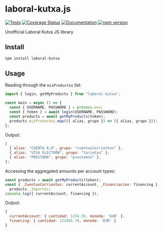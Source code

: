 # laboral-kutxa.js

[![Tests](https://github.com/AndreMiras/laboral-kutxa.js/workflows/Tests/badge.svg)](https://github.com/AndreMiras/laboral-kutxa.js/actions/workflows/tests.yml)
[![Coverage Status](https://coveralls.io/repos/github/AndreMiras/laboral-kutxa.js/badge.svg?branch=main)](https://coveralls.io/github/AndreMiras/laboral-kutxa.js?branch=main)
[![Documentation](https://github.com/AndreMiras/laboral-kutxa.js/workflows/Documentation/badge.svg)](https://github.com/AndreMiras/laboral-kutxa.js/actions/workflows/documentation.yml)
[![npm version](https://badge.fury.io/js/laboral-kutxa.svg)](https://badge.fury.io/js/laboral-kutxa)

Unofficial Laboral Kutxa JS library

## Install

```sh
npm install laboral-kutxa
```

## Usage

Reading through the `misProductos` list:

```js
import { login, getMyProducts } from "laboral-kutxa";

const main = async () => {
  const { USERNAME, PASSWORD } = process.env;
  const { token } = await login(USERNAME, PASSWORD);
  const products = await getMyProducts(token);
  products.misProductos.map(({ alias, grupo }) => ({ alias, grupo }));
};
```

Output:

```js
[
  { alias: "CUENTA 0,0", grupo: "cuentasCorrientes" },
  { alias: "VISA ELECTRÓN", grupo: "tarjetas" },
  { alias: "PRESTAMO", grupo: "prestamos" },
];
```

Accessing the aggregated amounts per account types:

```js
const products = await getMyProducts(token);
const { _CuentasCorrientes: currentAccount, _Financiacion: financing } =
  products._Importes;
console.log({ currentAccount, financing });
```

Output:

```js
{
  currentAccount: { cantidad: 1234.56, moneda: 'EUR' },
  financing: { cantidad: 123456.78, moneda: 'EUR' }
}
```
